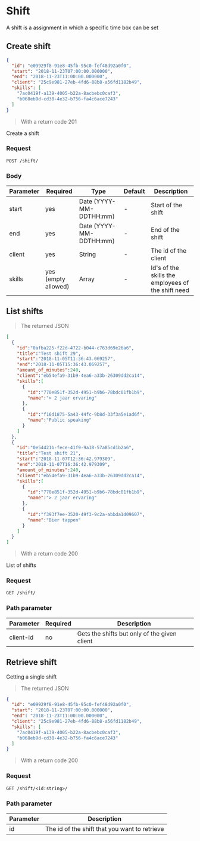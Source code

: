 # Shift

A shift is a assignment in which a specific time box can be set

## Create shift

```json
{
  "id": "e09929f8-91e8-45fb-95c0-fef48d92a0f0",
  "start": "2018-11-23T07:00:00.000000",
  "end": "2018-11-23T11:00:00.000000",
  "client": "25c9e981-27eb-4fd6-88b8-a56fd1182b49",
  "skills": [
    "7ac0419f-a139-4005-b22a-8acbebc0caf3",
    "b068eb9d-cd38-4e32-b756-fa4c6ace7243"
  ]
}
```
> With a return code 201

Create a shift

### Request
`POST /shift/`

### Body
Parameter | Required | Type | Default | Description
--------- | ------- | ------- | ------- | -----------
start | yes | Date (YYYY-MM-DDTHH:mm) | - | Start of the shift
end | yes | Date (YYYY-MM-DDTHH:mm) | - | End of the shift
client | yes | String | - | The id of the client
skills | yes (empty allowed) | Array | - | Id's of the skills the employees of the shift need

## List shifts

> The returned JSON

```json
[
  {
    "id":"0afba225-f22d-4722-b044-c763d69e26a6",
    "title":"Test shift 29",
    "start":"2018-11-05T11:36:43.069257",
    "end":"2018-11-05T15:36:43.069257",
    "amount_of_minutes":240,
    "client":"eb54efa9-31b9-4ea6-a33b-26309dd2ca14",
    "skills":[
      {
        "id":"770e851f-352d-4951-b9b6-78bdc01fb1b9",
        "name":"> 2 jaar ervaring"
      },
      {
        "id":"f16d1875-5a43-44fc-9b8d-33f3a5e1ad6f",
        "name":"Public speaking"
      }
    ]
  },
  {
    "id":"0e54421b-fece-41f9-9a18-57a85cd1b2a6",
    "title":"Test shift 21",
    "start":"2018-11-07T12:36:42.979309",
    "end":"2018-11-07T16:36:42.979309",
    "amount_of_minutes":240,
    "client":"eb54efa9-31b9-4ea6-a33b-26309dd2ca14",
    "skills":[
      {
        "id":"770e851f-352d-4951-b9b6-78bdc01fb1b9",
        "name":"> 2 jaar ervaring"
      },
      {
        "id":"f393f7ee-3520-49f3-9c2a-abbda1d09607",
        "name":"Bier tappen"
      }
    ]
  }
]
```
> With a return code 200

List of shifts

### Request
`GET /shift/`

### Path parameter
Parameter | Required | Description
--------- | -------  | -----------
client-id | no | Gets the shifts but only of the given client

## Retrieve shift

Getting a single shift

> The returned JSON

```json
{
  "id": "e09929f8-91e8-45fb-95c0-fef48d92a0f0",
  "start": "2018-11-23T07:00:00.000000",
  "end": "2018-11-23T11:00:00.000000",
  "client": "25c9e981-27eb-4fd6-88b8-a56fd1182b49",
  "skills": [
    "7ac0419f-a139-4005-b22a-8acbebc0caf3",
    "b068eb9d-cd38-4e32-b756-fa4c6ace7243"
  ]
}
```
> With a return code 200

### Request
`GET /shift/<id:string>/`

### Path parameter
Parameter | Description
--------- | -----------
id | The id of the shift that you want to retrieve
